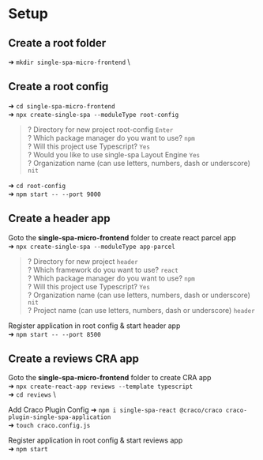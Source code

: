 
# Setup

## Create a root folder
➜  `mkdir single-spa-micro-frontend` \

## Create a root config
➜  `cd single-spa-micro-frontend` \
➜  `npx create-single-spa --moduleType root-config`

>\? Directory for new project root-config `Enter` \
? Which package manager do you want to use? `npm` \
? Will this project use Typescript? `Yes` \
? Would you like to use single-spa Layout Engine `Yes` \
? Organization name (can use letters, numbers, dash or underscore) `nit`

➜  `cd root-config` \
➜  `npm start -- --port 9000`

## Create a header app

Goto the __single-spa-micro-frontend__ folder to create react parcel app\
➜  `npx create-single-spa --moduleType app-parcel`
>? Directory for new project `header` \
? Which framework do you want to use? `react` \
? Which package manager do you want to use? `npm` \
? Will this project use Typescript? `Yes` \
? Organization name (can use letters, numbers, dash or underscore) `nit` \
? Project name (can use letters, numbers, dash or underscore) `header`


Register application in root config & start header app\
➜  `npm start -- --port 8500`

## Create a reviews CRA app

Goto the __single-spa-micro-frontend__ folder to create CRA app\
➜  `npx create-react-app reviews --template typescript` \
➜  `cd reviews` \

Add Craco Plugin Config
➜  `npm i single-spa-react @craco/craco craco-plugin-single-spa-application` \
➜  `touch craco.config.js` 


Register application in root config & start reviews app\
➜  `npm start`
